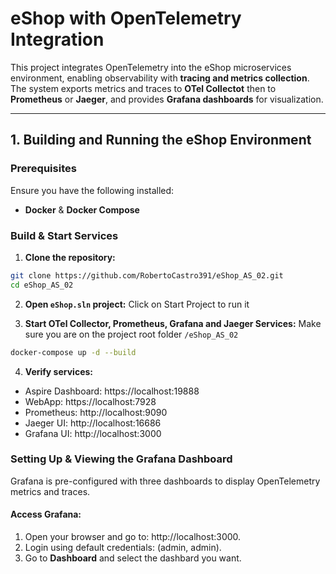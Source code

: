 # eShop with OpenTelemetry Integration

This project integrates OpenTelemetry into the eShop microservices environment, enabling observability with **tracing and metrics collection**. The system exports metrics and traces to **OTel Collectot** then to **Prometheus** or **Jaeger**, and provides **Grafana dashboards** for visualization.

---

## **1. Building and Running the eShop Environment**

### **Prerequisites**
Ensure you have the following installed:
- **Docker** & **Docker Compose**

### **Build & Start Services**
1. **Clone the repository:**
  ```sh
  git clone https://github.com/RobertoCastro391/eShop_AS_02.git
  cd eShop_AS_02
  ```
2. **Open `eShop.sln` project:**
  Click on Start Project to run it

3. **Start OTel Collector, Prometheus, Grafana and Jaeger Services:**
  Make sure you are on the project root folder `/eShop_AS_02`
  ```sh
  docker-compose up -d --build
  ```
4. **Verify services:**

- Aspire Dashboard: https://localhost:19888
- WebApp: https://localhost:7928
- Prometheus: http://localhost:9090
- Jaeger UI: http://localhost:16686
- Grafana UI: http://localhost:3000

### **Setting Up & Viewing the Grafana Dashboard**

Grafana is pre-configured with three dashboards to display OpenTelemetry metrics and traces.

#### **Access Grafana:**

1. Open your browser and go to: http://localhost:3000.  
2. Login using default credentials: (admin, admin).
3. Go to **Dashboard** and select the dashbard you want.

